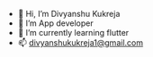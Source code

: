 - 👋 Hi, I’m Divyanshu Kukreja
- 👀 I’m App developer 
- 🌱 I’m currently learning flutter
- 📫 divyanshukukreja1@gmail.com

<!---
Divyanshu2910/Divyanshu2910 is a ✨ special ✨ repository because its `README.md` (this file) appears on your GitHub profile.
You can click the Preview link to take a look at your changes.
--->
